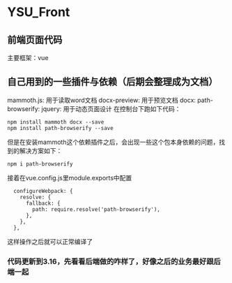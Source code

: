 # YSU_Front

## 前端页面代码

主要框架：vue

## 自己用到的一些插件与依赖（后期会整理成为文档）

mammoth.js: 用于读取word文档
docx-preview: 用于预览文档
docx:
path-browserify:
jquery: 用于动态页面设计
在控制台下跑如下代码：

```
npm install mammoth docx --save
npm install path-browserify --save
```

但是在安装mammoth这个依赖插件之后，会出现一些这个包本身依赖的问题，找到的解决方案如下：

```
npm i path-browserify
```

接着在vue.config.js里module.exports中配置

```
  configureWebpack: {
    resolve: {
      fallback: {
        path: require.resolve('path-browserify'),
      },
    },
  },
```

这样操作之后就可以正常编译了

### 代码更新到3.16，先看看后端做的咋样了，好像之后的业务最好跟后端一起
